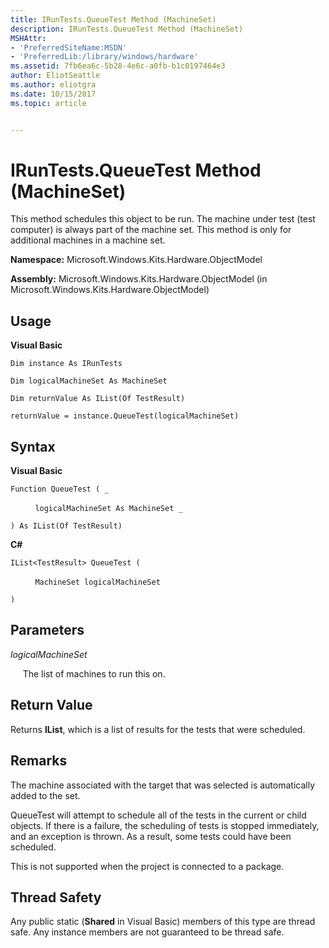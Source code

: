 ```yaml
---
title: IRunTests.QueueTest Method (MachineSet)
description: IRunTests.QueueTest Method (MachineSet)
MSHAttr:
- 'PreferredSiteName:MSDN'
- 'PreferredLib:/library/windows/hardware'
ms.assetid: 7fb6ea6c-5b28-4e6c-a0fb-b1c0197464e3
author: EliotSeattle
ms.author: eliotgra
ms.date: 10/15/2017
ms.topic: article


---
```


# IRunTests.QueueTest Method (MachineSet)


This method schedules this object to be run. The machine under test (test computer) is always part of the machine set. This method is only for additional machines in a machine set.

**Namespace:** Microsoft.Windows.Kits.Hardware.ObjectModel

**Assembly:** Microsoft.Windows.Kits.Hardware.ObjectModel (in Microsoft.Windows.Kits.Hardware.ObjectModel)

## <span id="Usage"></span><span id="usage"></span><span id="USAGE"></span>Usage


**Visual Basic**

`Dim instance As IRunTests`

`Dim logicalMachineSet As MachineSet`

`Dim returnValue As IList(Of TestResult)`

`returnValue = instance.QueueTest(logicalMachineSet)`

## <span id="Syntax"></span><span id="syntax"></span><span id="SYNTAX"></span>Syntax


**Visual Basic**

`Function QueueTest ( _`

          `logicalMachineSet As MachineSet _`

`) As IList(Of TestResult)`

**C#**

`IList<TestResult> QueueTest (`

          `MachineSet logicalMachineSet`

`)`

## <span id="Parameters"></span><span id="parameters"></span><span id="PARAMETERS"></span>Parameters


*logicalMachineSet*

     The list of machines to run this on.

## <span id="Return_Value"></span><span id="return_value"></span><span id="RETURN_VALUE"></span>Return Value


Returns **IList**, which is a list of results for the tests that were scheduled.

## <span id="Remarks"></span><span id="remarks"></span><span id="REMARKS"></span>Remarks


The machine associated with the target that was selected is automatically added to the set.

QueueTest will attempt to schedule all of the tests in the current or child objects. If there is a failure, the scheduling of tests is stopped immediately, and an exception is thrown. As a result, some tests could have been scheduled.

This is not supported when the project is connected to a package.

## <span id="Thread_Safety"></span><span id="thread_safety"></span><span id="THREAD_SAFETY"></span>Thread Safety


Any public static (**Shared** in Visual Basic) members of this type are thread safe. Any instance members are not guaranteed to be thread safe.

 

 






